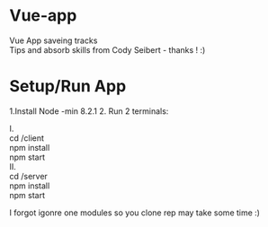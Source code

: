 # Vue-app
Vue App saveing tracks 
<br>
Tips and absorb skills from Cody Seibert - thanks ! :)

# Setup/Run App

1.Install Node -min 8.2.1 
2. Run 2 terminals:

I.  <br>
 cd /client
 <br>
 npm install
 <br>
 npm start
 <br>
II. <br>
 cd /server
  <br>
 npm install
  <br>
 npm start
  <br>
 
 I forgot igonre one modules so you clone rep may take some time :) 
 
 
